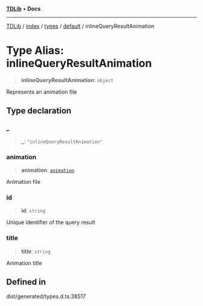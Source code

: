 [**TDLib**](../../../../../../README.md) • **Docs**

***

[TDLib](../../../../../../modules.md) / [index](../../../../../README.md) / [types](../../../README.md) / [default](../README.md) / inlineQueryResultAnimation

# Type Alias: inlineQueryResultAnimation

> **inlineQueryResultAnimation**: `object`

Represents an animation file

## Type declaration

### \_

> **\_**: `"inlineQueryResultAnimation"`

### animation

> **animation**: [`animation`](animation-1.md)

Animation file

### id

> **id**: `string`

Unique identifier of the query result

### title

> **title**: `string`

Animation title

## Defined in

dist/generated/types.d.ts:38517
